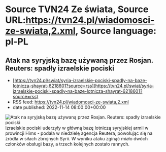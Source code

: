 # Source TVN24 Ze świata, Source URL:https://tvn24.pl/wiadomosci-ze-swiata,2.xml, Source language: pl-PL

## Atak na syryjską bazę używaną przez Rosjan. Reuters: spadły izraelskie pociski
 - [https://tvn24.pl/swiat/syria-izraelskie-pociski-spadly-na-baze-lotnicza-shayrat-6218601?source=rss](https://tvn24.pl/swiat/syria-izraelskie-pociski-spadly-na-baze-lotnicza-shayrat-6218601?source=rss)
 - RSS feed: https://tvn24.pl/wiadomosci-ze-swiata,2.xml
 - date published: 2022-11-14 08:00:00+00:00

<img alt="Atak na syryjską bazę używaną przez Rosjan. Reuters: spadły izraelskie pociski" src="https://tvn24.pl/najnowsze/cdn-zdjecie-100rxu-shayrat-6218628/alternates/LANDSCAPE_1280" />
    Izraelskie pociski uderzyły w główną bazę lotniczą syryjskiej armii w prowincji Hims - podała w niedzielę agencja Reutera, powołując się na źródła w siłach zbrojnych Syrii. W wyniku ataku zginąć miało dwóch członków obsługi bazy, a trzech kolejnych zostało rannych.
